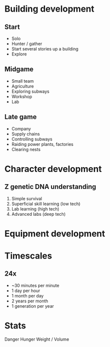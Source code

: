# Building development

## Start
* Solo
* Hunter / gather
* Start several stories up a building
* Explore

## Midgame
* Small team
* Agriculture
* Exploring subways
* Workshop
* Lab

## Late game
* Company
* Supply chains
* Controlling subways
* Raiding power plants, factories
* Clearing nests


# Character development

## Z genetic DNA understanding
1. Simple survival
2. Superficial skill learning (low tech)
3. Lab learning (high tech)
4. Advanced labs (deep tech)

# Equipment development

# Timescales

## 24x
* ~30 minutes per minute
* 1 day per hour
* 1 month per day
* 2 years per month
* 1 generation per year


# Stats
Danger
Hunger
Weight / Volume




